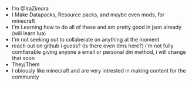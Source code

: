 - I’m @IraZimora
- I Make Datapacks, Resource packs, and maybe even mods, for minecraft
- I'm Learning how to do all of these and am pretty good in json already (will learn lua)
- I'm not seeking out to collaberate on anything at the moment
- reach out on github i guess? (is there even dms here?) i'm not fully comfterable giving anyone a email or personal dm method, i will change that soon
- They/Them
- I obiously like minecraft and are very intrested in making content for the community

<!---
IraZander/IraZander is a ✨ special ✨ repository because its `README.md` (this file) appears on your GitHub profile.
You can click the Preview link to take a look at your changes.
--->
